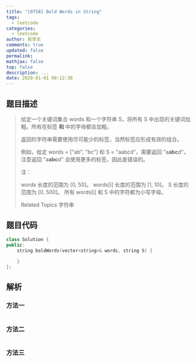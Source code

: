 ```yaml
---
title: "[0758] Bold Words in String"
tags:
  - leetcode
categories:
  - leetcode
author: 张学志
comments: true
updated: false
permalink:
mathjax: false
top: false
description: ...
date: 2020-01-01 00:12:38
---
```


## 题目描述

> 给定一个关键词集合 words 和一个字符串 S，将所有 S 中出现的关键词加粗。所有在标签 <b> 和 </b> 中的字母都会加粗。 
> 
> 返回的字符串需要使用尽可能少的标签，当然标签应形成有效的组合。 
> 
> 例如，给定 words = ["ab", "bc"] 和 S = "aabcd"，需要返回 "a<b>abc</b>d"。注意返回 "a<b>a<b>b</b>c</b>d" 会使用更多的标签，因此是错误的。 
> 
> 
> 
> 注： 
> 
> 
> words 长度的范围为 [0, 50]。 
> words[i] 长度的范围为 [1, 10]。 
> S 长度的范围为 [0, 500]。 
> 所有 words[i] 和 S 中的字符都为小写字母。 
> 
> 
> 
> Related Topics 字符串

## 题目代码

```cpp
class Solution {
public:
    string boldWords(vector<string>& words, string S) {
        
    }
};
```

## 解析

### 方法一

```cpp

```

### 方法二

```cpp

```

### 方法三

```cpp

```

